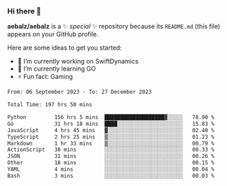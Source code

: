 ### Hi there 👋

**aebalz/aebalz** is a ✨ _special_ ✨ repository because its `README.md` (this file) appears on your GitHub profile.

Here are some ideas to get you started:

- 🔭 I’m currently working on SwiftDynamics
- 🌱 I’m currently learning GO
-  ⚡ Fun fact: Gaming
  
  <!--
- 👯 I’m looking to collaborate on ...
- 🤔 I’m looking for help with ...
- 💬 Ask me about ...
- 📫 How to reach me: ...
- 😄 Pronouns: ...
-->

<!--START_SECTION:waka-->

```txt
From: 06 September 2023 - To: 27 December 2023

Total Time: 197 hrs 50 mins

Python         156 hrs 5 mins  ███████████████████▓░░░░░   78.90 %
Go             31 hrs 18 mins  ████░░░░░░░░░░░░░░░░░░░░░   15.83 %
JavaScript     4 hrs 45 mins   ▓░░░░░░░░░░░░░░░░░░░░░░░░   02.40 %
TypeScript     2 hrs 25 mins   ▒░░░░░░░░░░░░░░░░░░░░░░░░   01.23 %
Markdown       1 hr 33 mins    ▒░░░░░░░░░░░░░░░░░░░░░░░░   00.79 %
ActionScript   38 mins         ░░░░░░░░░░░░░░░░░░░░░░░░░   00.33 %
JSON           31 mins         ░░░░░░░░░░░░░░░░░░░░░░░░░   00.26 %
Other          18 mins         ░░░░░░░░░░░░░░░░░░░░░░░░░   00.15 %
YAML           4 mins          ░░░░░░░░░░░░░░░░░░░░░░░░░   00.04 %
Bash           3 mins          ░░░░░░░░░░░░░░░░░░░░░░░░░   00.03 %
```

<!--END_SECTION:waka-->
